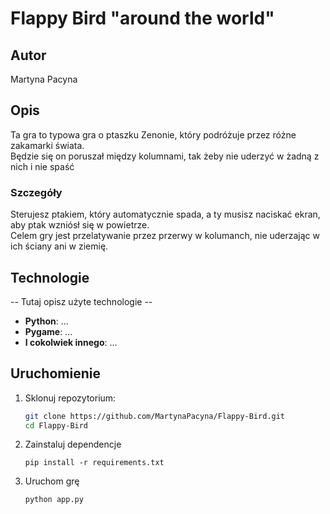 # Flappy Bird "around the world"

## Autor

Martyna Pacyna 

## Opis

Ta gra to typowa gra o ptaszku Zenonie, który podróżuje przez różne zakamarki świata.  
Będzie się on poruszał między kolumnami, tak żeby nie uderzyć w żadną z nich i nie spaść

### Szczegóły

Sterujesz ptakiem, który automatycznie spada, a ty musisz naciskać ekran, aby ptak wzniósł się w powietrze.  
Celem gry jest przelatywanie przez przerwy w kolumanch, nie uderzając w ich ściany ani w ziemię.


## Technologie

-- Tutaj opisz użyte technologie --

- **Python**: ...
- **Pygame**: ...
- **I cokolwiek innego**: ...

## Uruchomienie

1. Sklonuj repozytorium:
   
    ```sh
    git clone https://github.com/MartynaPacyna/Flappy-Bird.git
    cd Flappy-Bird
    ```

2. Zainstaluj dependencje
    ```
    pip install -r requirements.txt
    ```

3. Uruchom grę
    ```
    python app.py
    ```
